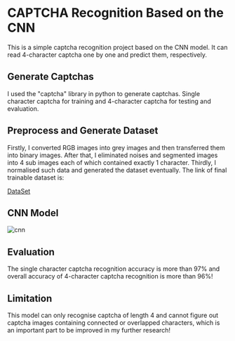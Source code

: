 # CAPTCHA Recognition Based on the CNN

This is a simple captcha recognition project based on the CNN model. It can read 4-character captcha one by one and predict them, respectively.

## Generate Captchas

I used the "captcha" library in python to generate captchas. Single character captcha for training and 4-character captcha for testing and evaluation.

## Preprocess and Generate Dataset

Firstly, I converted RGB images into grey images and then transferred them into binary images. After that, I eliminated noises and segmented images into 4 sub images each of which contained exactly 1 character. Thirdly, I normalised such data and generated the dataset eventually. The link of final trainable dataset is: 

[DataSet](https://www.dropbox.com/s/wqg9zmn11xa0rjf/dataset.zip?dl=0)

## CNN Model

![cnn](/Users/nickit/image/cnn.jpg)

## Evaluation

The single character captcha recognition accuracy is more than 97% and overall accuracy of 4-character captcha recognition is more than 96%!

## Limitation

This model can only recognise captcha of length 4 and cannot figure out captcha images containing connected or overlapped characters, which is an important part to be improved in my further research!

